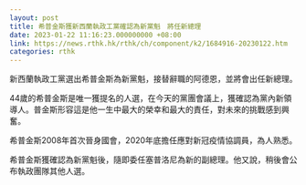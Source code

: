 ```yaml
---
layout: post
title: 希普金斯獲新西蘭執政工黨確認為新黨魁　將任新總理
date: 2023-01-22 11:16:23.000000000 +08:00
link: https://news.rthk.hk/rthk/ch/component/k2/1684916-20230122.htm
categories: rthk
---
```


新西蘭執政工黨選出希普金斯為新黨魁，接替辭職的阿德恩，並將會出任新總理。

44歲的希普金斯是唯一獲提名的人選，在今天的黨團會議上，獲確認為黨內新領導人。普金斯形容這是他一生中最大的榮幸和最大的責任，對未來的挑戰感到興奮。

希普金斯2008年首次晉身國會，2020年底擔任應對新冠疫情協調員，為人熟悉。

希普金斯獲確認為新黨魁後，隨即委任塞普洛尼為新的副總理。他又說，稍後會公布執政團隊其他人選。
